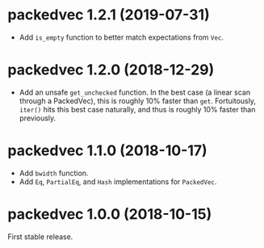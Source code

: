 # packedvec 1.2.1 (2019-07-31)

* Add `is_empty` function to better match expectations from `Vec`.


# packedvec 1.2.0 (2018-12-29)

* Add an unsafe `get_unchecked` function. In the best case (a linear scan
  through a PackedVec), this is roughly 10% faster than `get`. Fortuitously,
  `iter()` hits this best case naturally, and thus is roughly 10% faster than
  previously.


# packedvec 1.1.0 (2018-10-17)

* Add `bwidth` function.
* Add `Eq`, `PartialEq`, and `Hash` implementations for `PackedVec`.


# packedvec 1.0.0 (2018-10-15)

First stable release.
